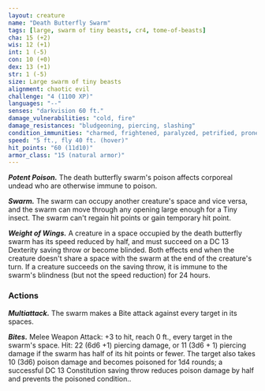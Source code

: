 ```yaml
---
layout: creature
name: "Death Butterfly Swarm"
tags: [large, swarm of tiny beasts, cr4, tome-of-beasts]
cha: 15 (+2)
wis: 12 (+1)
int: 1 (-5)
con: 10 (+0)
dex: 13 (+1)
str: 1 (-5)
size: Large swarm of tiny beasts
alignment: chaotic evil
challenge: "4 (1100 XP)"
languages: "--"
senses: "darkvision 60 ft."
damage_vulnerabilities: "cold, fire"
damage_resistances: "bludgeoning, piercing, slashing"
condition_immunities: "charmed, frightened, paralyzed, petrified, prone, restrained, petrified"
speed: "5 ft., fly 40 ft. (hover)"
hit_points: "60 (11d10)"
armor_class: "15 (natural armor)"
---
```


***Potent Poison.*** The death butterfly swarm's poison affects corporeal undead who are otherwise immune to poison.

***Swarm.*** The swarm can occupy another creature's space and vice versa, and the swarm can move through any opening large enough for a Tiny insect. The swarm can't regain hit points or gain temporary hit point.

***Weight of Wings.*** A creature in a space occupied by the death butterfly swarm has its speed reduced by half, and must succeed on a DC 13 Dexterity saving throw or become blinded. Both effects end when the creature doesn't share a space with the swarm at the end of the creature's turn. If a creature succeeds on the saving throw, it is immune to the swarm's blindness (but not the speed reduction) for 24 hours.

### Actions

***Multiattack.*** The swarm makes a Bite attack against every target in its spaces.

***Bites.*** Melee Weapon Attack: +3 to hit, reach 0 ft., every target in the swarm's space. Hit: 22 (6d6 +1) piercing damage, or 11 (3d6 + 1) piercing damage if the swarm has half of its hit points or fewer. The target also takes 10 (3d6) poison damage and becomes poisoned for 1d4 rounds; a successful DC 13 Constitution saving throw reduces poison damage by half and prevents the poisoned condition..

